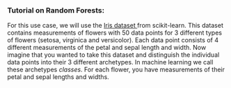 <h3>Tutorial on Random Forests:</h3>
<p class="text-font">
For this use case, we will use the <a href="http://scikit-learn.org/stable/modules/generated/sklearn.datasets.load_iris.html#sklearn.datasets.load_iris">Iris dataset </a> from scikit-learn. This dataset contains measurements of flowers with 50 data points for 3 different types of flowers (setosa, virginica and versicolor). Each data point consists of 4 different measurements of the petal and sepal length and width.
Now imagine that you wanted to take this dataset and distinguish the individual data points into their 3 different archetypes. In machine learning we call these archetypes <i>classes</i>. For each flower, you have measurements of their petal and sepal lengths and widths.
</p>